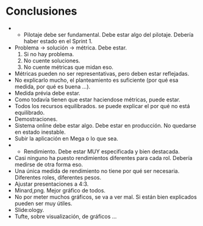 # Conclusiones

* + Pilotaje debe ser fundamental. Debe estar algo del pilotaje. Debería haber estado en el Sprint 1.
* Problema -> solución -> métrica. Debe estar.
    1. Si no hay problema.
    2. No cuente soluciones.
    3. No cuente métricas que midan eso.
* Métricas pueden no ser representativas, pero deben estar reflejadas.
* No explicarlo mucho, el planteamiento es suficiente (por qué esa medida, por qué es buena ...).
* Medida prévia debe estar.
* Como todavía tienen que estar haciendose métricas, puede estar.
* Todos los recursos equilibrados. se puede explicar el por qué no está equilibrado.
* Demostraciones.
* Sistema online debe estar algo. Debe estar en producción. No quedarse en estado inestable.
* Subir la aplicación en Mega o lo que sea.
* + Rendimiento. Debe estar MUY especificada y bien destacada.
* Casi ninguno ha puesto rendimientos diferentes para cada rol. Debería medirse de otra forma eso. 
* Una única medida de rendimiento no tiene por qué ser necesaria. Diferentes roles, diferentes pesos.
* Ajustar presentaciones a 4:3.
* Minard,png. Mejor gráfico de todos. 
* No por meter muchos gráficos, se va a ver mal. Si están bien explicados pueden ser muy útiles.
* Slide:ology.
* Tufte, sobre visualización, de gráficos ...